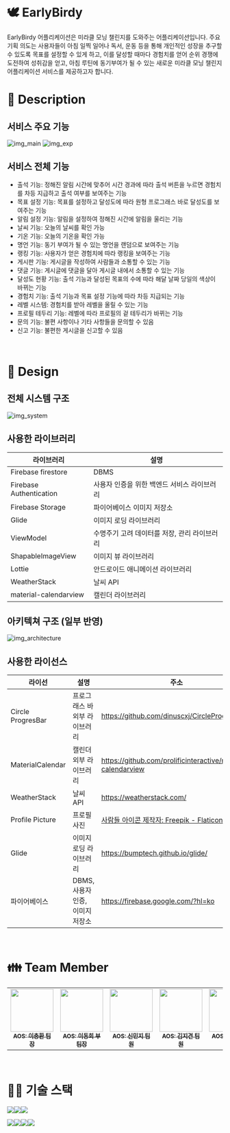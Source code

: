# 🕊 **EarlyBirdy**
EarlyBirdy 어플리케이션은 미라클 모닝 챌린지를 도와주는 어플리케이션입니다. 주요 기획 의도는 사용자들이 아침 일찍 일어나 독서, 운동 등을 통해 개인적인 성장을 추구할 수 있도록 목표를 설정할 수 있게 하고, 이를 달성할 때마다 경험치를 얻어 순위 경쟁에 도전하여 성취감을 얻고, 아침 루틴에 동기부여가 될 수 있는 새로운 미라클 모닝 챌린지 어플리케이션 서비스를 제공하고자 합니다.
</br>

# 📃 **Description**
## 서비스 주요 기능
![img_main](https://github.com/AndroidEarlyBirdy/EarlyBirdy/assets/86705733/c85757ca-97db-492f-b87a-c0b6a66e0fb1)
![img_exp](https://github.com/AndroidEarlyBirdy/EarlyBirdy/assets/86705733/b2541a4c-3f9b-43ba-923b-6772f31141d8)


## 서비스 전체 기능
* 출석 기능: 정해진 알림 시간에 맞추어 시간 경과에 따라  출석 버튼을 누르면 경험치를 차등 지급하고 출석 여부를 보여주는 기능
* 목표 설정 기능: 목표를 설정하고 달성도에 따라 원형 프로그래스 바로 달성도를 보여주는 기능
* 알림 설정 기능: 알림을 설정하여 정해진 시간에 알림을 울리는 기능
* 날씨 기능: 오늘의 날씨를 확인 가능
* 기온 기능: 오늘의 기온을 확인 가능
* 명언 기능: 동기 부여가 될 수 있는 명언을 랜덤으로 보여주는 기능
* 랭킹 기능: 사용자가 얻은 경험치에 따라 랭킹을 보여주는 기능
* 게시판 기능: 게시글을 작성하여 사람들과 소통할 수 있는 기능
* 댓글 기능: 게시글에 댓글을 달아 게시글 내에서 소통할 수 있는 기능
* 달성도 현황 기능: 출석 기능과 달성된 목표의 수에 따라 해달 날짜 당일의 색상이 바뀌는 기능
* 경험치 기능: 출석 기능과 목표 설정 기능에 따라 차등 지급되는 기능
* 레벨 시스템: 경험치를 받아 레벨을 올릴 수 있는 기능
* 프로필 테두리 기능: 레벨에 따라 프로필의 겉 테두리가 바뀌는 기능
* 문의 기능: 불편 사항이나 기타 사항들을 문의할 수 있음
* 신고 기능: 불편한 게시글을 신고할 수 있음

</br>

# 📝 **Design**
## 전체 시스템 구조
![img_system](https://github.com/AndroidEarlyBirdy/EarlyBirdy/assets/86705733/e67d5934-c70f-467e-a829-4ee7c54ac71e)

## 사용한 라이브러리
|라이브러리|설명|
|---|---|
|Firebase firestore|DBMS|
|Firebase Authentication|사용자 인증을 위한 백엔드 서비스 라이브러리|
|Firebase Storage|파이어베이스 이미지 저장소|
|Glide|이미지 로딩 라이브러리|
|ViewModel|수명주기 고려 데이터를 저장, 관리 라이브러리|
|ShapableImageView|이미지 뷰 라이브러리|
|Lottie|안드로이드 애니메이션 라이브러리|
|WeatherStack|날씨 API|
|material-calendarview|캘린더 라이브러리|

## 아키텍쳐 구조 (일부 반영)
![img_architecture](https://github.com/AndroidEarlyBirdy/EarlyBirdy/assets/86705733/9f91bc40-8c78-4b01-9d09-7055dc44159e)

## 사용한 라이선스
|라이선|설명|주소|
|---|---|---|
|Circle ProgresBar|프로그래스 바 외부 라이브러리|https://github.com/dinuscxj/CircleProgressBar|
|MaterialCalendar|캘린더 외부 라이브러리|https://github.com/prolificinteractive/material-calendarview|
|WeatherStack|날씨 API|https://weatherstack.com/|
|Profile Picture|프로필 사진 |<a href="https://www.flaticon.com/kr/free-icons/" title="사람들 아이콘">사람들 아이콘  제작자: Freepik - Flaticon</a>|
|Glide|이미지 로딩 라이브러리|https://bumptech.github.io/glide/|
|파이어베이스|DBMS, 사용자 인증, 이미지 저장소|https://firebase.google.com/?hl=ko|

</br>

#  👪 **Team Member**
<table>
  <tbody>
    <tr>
      <td align="center"><a href="https://github.com/LeeChoongHwan"><img src="https://avatars.githubusercontent.com/u/102038187?v=4" width="100px;"><br /><sub><b>AOS: 이충환 팀장</b></sub></a><br /></a></td>
      <td align="center"><a href="https://github.com/LeeDonghee0917"><img src="https://avatars.githubusercontent.com/u/86705733?v=4" width="100px;"><br /><sub><b>AOS: 이동희 부팀장</b></sub></a><br /></a></td>
      <td align="center"><a href="https://github.com/minji05"><img src="https://avatars.githubusercontent.com/u/65258441?v=4" width="100px;"><br /><sub><b>AOS: 신민지 팀원</b></sub></a><br /></a></td>
      <td align="center"><a href="https://github.com/Odin5din"><img src=https://avatars.githubusercontent.com/u/133902344?v=4" width="100px;"><br /><sub><b>AOS: 김지견 팀원</b></sub></a><br /></a></td>
      <td align="center"><a href="https://github.com/SeungYoonPark"><img src="https://avatars.githubusercontent.com/u/139108875?v=4" width="100px;"><br /><sub><b>AOS: 박승윤 팀원</b></sub></a><br /></a></td>
     <tr/>
  </tbody>
</table>
</br>

# 👩‍💻 **기술 스택**
<img src="https://img.shields.io/badge/Kotlin-7F52FF?style=for-the-badge&logo=Kotlin&logoColor=white"><img src="https://img.shields.io/badge/Android-3DDC84?style=for-the-badge&logo=Android&logoColor=white"><img src="https://img.shields.io/badge/Firebase-FFCA28?style=for-the-badge&logo=firebase&logoColor=white">

<img src="https://img.shields.io/badge/github-181717?style=for-the-badge&logo=github&logoColor=white"><img src="https://img.shields.io/badge/git-F05032?style=for-the-badge&logo=git&logoColor=white"><img src="https://img.shields.io/badge/gradle-02303A?style=for-the-badge&logo=gradle&logoColor=white"><img src="https://img.shields.io/badge/figma-F24E1E?style=for-the-badge&logo=figma&logoColor=white">

</br>
